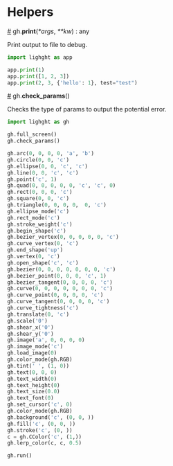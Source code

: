 # Helpers

<a name="print" href="#print">#</a> gh.**print**(*\*args*, *\*\*kw*) : any

Print output to file to debug.

```py
import lighght as app

app.print(1)
app.print([1, 2, 3])
app.print(2, 3, {'hello': 1}, test="test")
```

<a name="check_params" href="#check_params">#</a> gh.**check_params**()

Checks the type of params to output the potential error.

```py
import lighght as gh

gh.full_screen()
gh.check_params()

gh.arc(0, 0, 0, 0, 'a', 'b')
gh.circle(0, 0, 'c')
gh.ellipse(0, 0, 'c', 'c')
gh.line(0, 0, 'c', 'c')
gh.point('c', 1)
gh.quad(0, 0, 0, 0, 0, 'c', 'c', 0)
gh.rect(0, 0, 0, 'c')
gh.square(0, 0, 'c')
gh.triangle(0, 0, 0, 0,  0, 'c')
gh.ellipse_mode('c')
gh.rect_mode('c')
gh.stroke_weight('c')
gh.begin_shape('c')
gh.bezier_vertex(0, 0, 0, 0, 0, 'c')
gh.curve_vertex(0, 'c')
gh.end_shape('up')
gh.vertex(0, 'c')
gh.open_shape('c', 'c')
gh.bezier(0, 0, 0, 0, 0, 0, 0, 'c')
gh.bezier_point(0, 0, 0, 'c', 1)
gh.bezier_tangent(0, 0, 0, 0, 'c')
gh.curve(0, 0, 0, 0, 0, 0, 0, 'c')
gh.curve_point(0, 0, 0, 0, 'c')
gh.curve_tangent(0, 0, 0, 0, 'c')
gh.curve_tightness('c')
gh.translate(0, 'c')
gh.scale('0')
gh.shear_x('0')
gh.shear_y('0')
gh.image('a', 0, 0, 0, 0)
gh.image_mode('c')
gh.load_image(0)
gh.color_mode(gh.RGB)
gh.tint(' ', (1, 0))
gh.text(0, 0, 0)
gh.text_width(0)
gh.text_height(0)
gh.text_size(0.0)
gh.text_font(0)
gh.set_cursor('c', 0)
gh.color_mode(gh.RGB)
gh.background('c', (0, 0, ))
gh.fill('c', (0, 0, ))
gh.stroke('c', (0, ))
c = gh.CColor('c', (1,))
gh.lerp_color(c, c, 0.5)

gh.run()
```
  